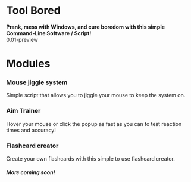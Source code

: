 # Tool Bored

**Prank, mess with Windows, and cure boredom with this simple Command-Line Software / Script!**<br>
0.01-preview

# Modules

### Mouse jiggle system

Simple script that allows you to jiggle your mouse to keep the system on.

### Aim Trainer

Hover your mouse or click the popup as fast as you can to test reaction times and accuracy!

### Flashcard creator

Create your own flashcards with this simple to use flashcard creator.

##### More coming soon!
